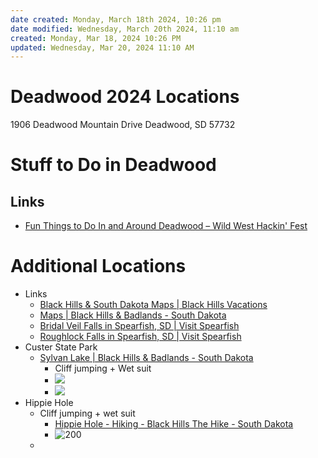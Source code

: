 ```yaml
---
date created: Monday, March 18th 2024, 10:26 pm
date modified: Wednesday, March 20th 2024, 11:10 am
created: Monday, Mar 18, 2024 10:26 PM
updated: Wednesday, Mar 20, 2024 11:10 AM
---
```


# Deadwood 2024 Locations 
1906 Deadwood Mountain Drive
Deadwood, SD 57732

# Stuff to Do in Deadwood
## Links
- [Fun Things to Do In and Around Deadwood – Wild West Hackin' Fest](https://wildwesthackinfest.com/conference/fun-things-to-do-in-and-around-deadwood/) 
# Additional Locations
- Links 
	- [Black Hills & South Dakota Maps | Black Hills Vacations](https://www.blackhillsvacations.com/plan-your-visit/black-hills-maps/)
	- [Maps | Black Hills & Badlands - South Dakota](https://www.blackhillsbadlands.com/maps) 
	- [Bridal Veil Falls in Spearfish, SD | Visit Spearfish](https://visitspearfish.com/things-to-do/bridal-veil-falls) 
	- [Roughlock Falls in Spearfish, SD | Visit Spearfish](https://visitspearfish.com/things-to-do/roughlock-falls) 
- Custer State Park
	- [Sylvan Lake | Black Hills & Badlands - South Dakota](https://www.blackhillsbadlands.com/places/sylvan-lake) 
		- Cliff jumping + Wet suit
		- ![](attachments/Planning%20Deadwood%202024%20WWHF%20Trip/IMG-20240318223248473.png)
		- ![](attachments/Planning%20Deadwood%202024%20WWHF%20Trip/IMG-20240318223528032.png)
- Hippie Hole
	- Cliff jumping + wet suit
		- [Hippie Hole - Hiking - Black Hills The Hike - South Dakota](https://www.blackhillsthehike.com/hippie-hole/)
		- ![200](attachments/Planning%20Deadwood%202024%20WWHF%20Trip/IMG-20240318223420382.png)
	- 
